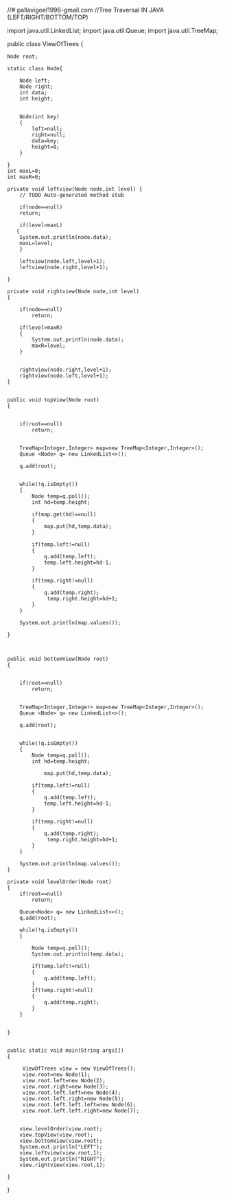 //# pallavigoel1996-gmail.com
//Tree Traversal IN JAVA (LEFT/RIGHT/BOTTOM/TOP)

import java.util.LinkedList;
import java.util.Queue;
import java.util.TreeMap;

public class ViewOfTrees {
	
	Node root;
	
	static class Node{
		
		Node left;
		Node right;
		int data;
		int height;
		
		
		Node(int key)
		{
			left=null;
			right=null;
			data=key;
			height=0;
		}
		
	}
	int maxL=0;
	int maxR=0;
	
	private void leftview(Node node,int level) {
		// TODO Auto-generated method stub
		
		if(node==null)
		return;
		
		if(level>maxL)
	   {
		System.out.println(node.data);
		maxL=level;
		}
		
	    leftview(node.left,level+1);
		leftview(node.right,level+1);
	
	}
	
	private void rightview(Node node,int level)
	{

		if(node==null)
			return;
		
		if(level>maxR)
		{
			System.out.println(node.data);
			maxR=level;
		}
		
		
		rightview(node.right,level+1);
		rightview(node.left,level+1);
	}
	
	
	public void topView(Node root)
	{
		
		
		if(root==null)
			return;
		
		
		TreeMap<Integer,Integer> map=new TreeMap<Integer,Integer>();
		Queue <Node> q= new LinkedList<>();
		
		q.add(root);
		
		
		while(!q.isEmpty())
		{
			Node temp=q.poll();
			int hd=temp.height;
			
			if(map.get(hd)==null)
			{
				map.put(hd,temp.data);
			}
      
			if(temp.left!=null)
			{
				q.add(temp.left);
				temp.left.height=hd-1;
			}
			
			if(temp.right!=null)
			{
				q.add(temp.right);
			     temp.right.height=hd+1;
			}			
		}
		
		System.out.println(map.values());

	}
	
	

	public void bottomView(Node root)
	{
		
		
		if(root==null)
			return;
		
		
		TreeMap<Integer,Integer> map=new TreeMap<Integer,Integer>();
		Queue <Node> q= new LinkedList<>();
		
		q.add(root);
		
		
		while(!q.isEmpty())
		{
			Node temp=q.poll();
			int hd=temp.height;
      
				map.put(hd,temp.data);
			
			if(temp.left!=null)
			{
				q.add(temp.left);
				temp.left.height=hd-1;
			}
			
			if(temp.right!=null)
			{
				q.add(temp.right);
			     temp.right.height=hd+1;
			}	
		}
		
		System.out.println(map.values());	
	}
	
	private void levelOrder(Node root)
	{
		if(root==null)
			return;
		
		Queue<Node> q= new LinkedList<>();
		q.add(root);
		
		while(!q.isEmpty())
		{
			
			Node temp=q.poll();
			System.out.println(temp.data);
			
			if(temp.left!=null)
			{
				q.add(temp.left);
			}
			if(temp.right!=null)
			{
				q.add(temp.right);
			}
		}	
		
		
	}
	
	
	public static void main(String args[])
	{
		
		 ViewOfTrees view = new ViewOfTrees();
		 view.root=new Node(1);
		 view.root.left=new Node(2);
		 view.root.right=new Node(3);
		 view.root.left.left=new Node(4);
		 view.root.left.right=new Node(5);
		 view.root.left.left.left=new Node(6);
		 view.root.left.left.right=new Node(7);
		 
		 
		view.levelOrder(view.root);
		view.topView(view.root);
		view.bottomView(view.root);
		System.out.println("LEFT");
		view.leftview(view.root,1);
		System.out.println("RIGHT");
		view.rightview(view.root,1);
		
	}



}

